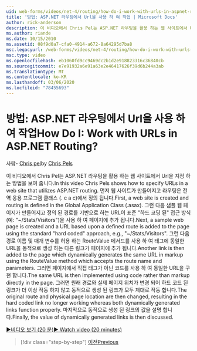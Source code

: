 ```yaml
---
uid: web-forms/videos/net-4/routing/how-do-i-work-with-urls-in-aspnet-routing
title: '방법: ASP.NET 라우팅에서 Url을 사용 하 여 작업 | Microsoft Docs'
author: rick-anderson
description: 이 비디오에서 Chris Pel는 ASP.NET 라우팅을 활용 하는 웹 사이트에서 Url을 지정 하는 방법을 보여 줍니다. 먼저 웹 사이트가 만들어지고, Gl에서 라우팅이 정의 됩니다.
ms.author: riande
ms.date: 10/15/2010
ms.assetid: 08f9d0a7-cfa0-4914-a672-8a64295d7ba8
msc.legacyurl: /web-forms/videos/net-4/routing/how-do-i-work-with-urls-in-aspnet-routing
msc.type: video
ms.openlocfilehash: eb1060fd9cc9469dc2b1d2e918823316c36840cb
ms.sourcegitcommit: e7e91932a6e91a63e2e46417626f39d6b244a3ab
ms.translationtype: MT
ms.contentlocale: ko-KR
ms.lasthandoff: 03/06/2020
ms.locfileid: "78455693"
---
```

# <a name="how-do-i-work-with-urls-in-aspnet-routing"></a><span data-ttu-id="e3871-105">방법: ASP.NET 라우팅에서 Url을 사용 하 여 작업</span><span class="sxs-lookup"><span data-stu-id="e3871-105">How Do I: Work with URLs in ASP.NET Routing?</span></span>

<span data-ttu-id="e3871-106">사람- [Chris pel](https://twitter.com/chrispels)</span><span class="sxs-lookup"><span data-stu-id="e3871-106">by [Chris Pels](https://twitter.com/chrispels)</span></span>

<span data-ttu-id="e3871-107">이 비디오에서 Chris Pel는 ASP.NET 라우팅을 활용 하는 웹 사이트에서 Url을 지정 하는 방법을 보여 줍니다.</span><span class="sxs-lookup"><span data-stu-id="e3871-107">In this video Chris Pels shows how to specify URLs in a web site that utilizes ASP.NET routing.</span></span> <span data-ttu-id="e3871-108">먼저 웹 사이트가 만들어지고 라우팅은 전역 응용 프로그램 클래스 (. c a c)에서 정의 됩니다.</span><span class="sxs-lookup"><span data-stu-id="e3871-108">First, a web site is created and routing is defined in the Global Application Class (.asax).</span></span> <span data-ttu-id="e3871-109">그런 다음 샘플 웹 페이지가 만들어지고 정의 된 경로를 기반으로 하는 URL이 표준 "하드 코딩 된" 접근 방식 (예: "~/Stats/Visitors")을 사용 하 여 페이지에 추가 됩니다.</span><span class="sxs-lookup"><span data-stu-id="e3871-109">Next, a sample web page is created and a URL based upon a defined route is added to the page using the standard "hard coded" approach, e.g., "~/Stats/Visitors".</span></span> <span data-ttu-id="e3871-110">그런 다음 경로 이름 및 매개 변수를 허용 하는 RouteValue 메서드를 사용 하 여 태그에 동일한 URL을 동적으로 생성 하는 다른 링크가 페이지에 추가 됩니다.</span><span class="sxs-lookup"><span data-stu-id="e3871-110">Another link is then added to the page which dynamically generates the same URL in markup using the RouteValue method which accepts the route name and parameters.</span></span> <span data-ttu-id="e3871-111">그러면 페이지에서 직접 태그가 아닌 코드를 사용 하 여 동일한 URL을 구현 합니다.</span><span class="sxs-lookup"><span data-stu-id="e3871-111">The same URL is then implemented using code rather than markup directly in the page.</span></span> <span data-ttu-id="e3871-112">그러면 원래 경로와 실제 페이지 위치가 변경 되어 하드 코드 된 링크가 더 이상 작동 하지 않고 동적으로 생성 된 링크가 모두 제대로 작동 합니다.</span><span class="sxs-lookup"><span data-stu-id="e3871-112">The original route and physical page location are then changed, resulting in the hard coded link no longer working whereas both dynamically generated links function properly.</span></span> <span data-ttu-id="e3871-113">마지막으로 동적으로 생성 된 링크의 값을 설명 합니다.</span><span class="sxs-lookup"><span data-stu-id="e3871-113">Finally, the value of dynamically generated links is then discussed.</span></span>

[<span data-ttu-id="e3871-114">&#9654;비디오 보기 (20 분)</span><span class="sxs-lookup"><span data-stu-id="e3871-114">&#9654; Watch video (20 minutes)</span></span>](https://channel9.msdn.com/Blogs/ASP-NET-Site-Videos/how-do-i-work-with-urls-in-aspnet-routing)

> [!div class="step-by-step"]
> [<span data-ttu-id="e3871-115">이전</span><span class="sxs-lookup"><span data-stu-id="e3871-115">Previous</span></span>](how-do-i-use-routing-with-aspnet-web-forms.md)
